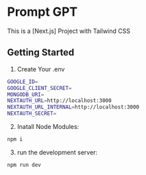 <h1>Prompt GPT</h1>

This is a [Next.js] Project with Tailwind CSS

## Getting Started

1. Create Your .env <br/>
```bash
GOOGLE_ID= 
GOOGLE_CLIENT_SECRET= 
MONGODB_URI= 
NEXTAUTH_URL=http://localhost:3000 
NEXTAUTH_URL_INTERNAL=http://localhost:3000 
NEXTAUTH_SECRET= 
```

2. Inatall Node Modules:
 ``` bash
 npm i
 ```
3. run the development server:

```bash
npm run dev

```

